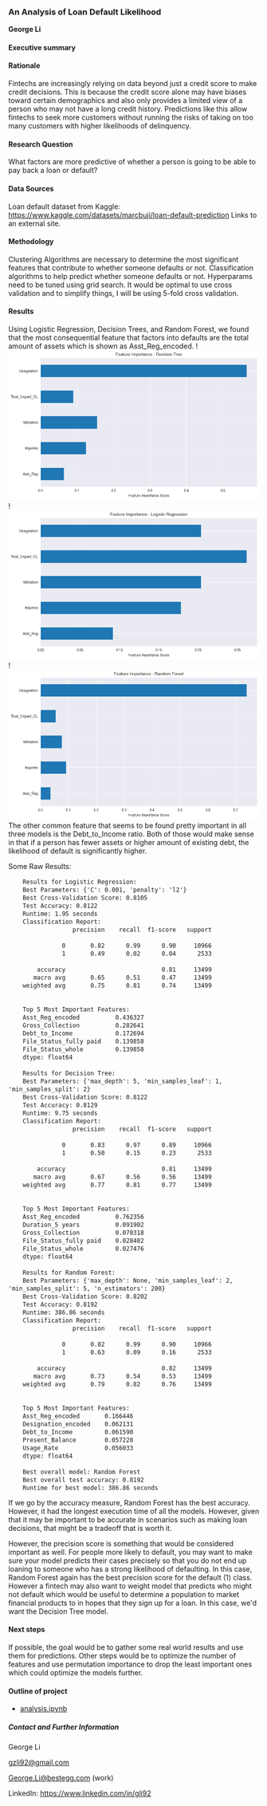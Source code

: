 ### An Analysis of Loan Default Likelihood

**George Li**

#### Executive summary

#### Rationale
Fintechs are increasingly relying on data beyond just a credit score to make credit decisions. This is because the credit score alone may have biases toward certain demographics and also only provides a limited view of a person who may not have a long credit history. Predictions like this allow fintechs to seek more customers without running the risks of taking on too many customers with higher likelihoods of delinquency.
#### Research Question
What factors are more predictive of whether a person is going to be able to pay back a loan or default?
#### Data Sources
Loan default dataset from Kaggle: https://www.kaggle.com/datasets/marcbuji/loan-default-prediction Links to an external site.
#### Methodology
Clustering Algorithms are necessary to determine the most significant features that contribute to whether someone defaults or not.
Classification algorithms to help predict whether someone defaults or not.
Hyperparams need to be tuned using grid search.
It would be optimal to use cross validation and to simplify things, I will be using 5-fold cross validation.
#### Results
Using Logistic Regression, Decision Trees, and Random Forest, we found that the most consequential feature that factors into defaults are the total amount of assets which is shown as Asst_Reg_encoded.
 !![feature_importance_deci_tree.png](images/feature_importance_deci_tree.png)
 !![feature_importance_log_reg.png](images/feature_importance_log_reg.png)
 !![feature_importance_random_forest.png](images/feature_importance_random_forest.png)
The other common feature that seems to be found pretty important in all three models is the Debt_to_Income ratio. Both of those would make sense in that if a person has fewer assets or higher amount of existing debt, the likelihood of default is significantly higher. 

Some Raw Results:

        Results for Logistic Regression:
        Best Parameters: {'C': 0.001, 'penalty': 'l2'}
        Best Cross-Validation Score: 0.8105
        Test Accuracy: 0.8122
        Runtime: 1.95 seconds
        Classification Report:
                      precision    recall  f1-score   support
        
                   0       0.82      0.99      0.90     10966
                   1       0.49      0.02      0.04      2533
        
            accuracy                           0.81     13499
           macro avg       0.65      0.51      0.47     13499
        weighted avg       0.75      0.81      0.74     13499
        
        
        Top 5 Most Important Features:
        Asst_Reg_encoded          0.436327
        Gross_Collection          0.282641
        Debt_to_Income            0.172694
        File_Status_fully paid    0.139858
        File_Status_whole         0.139858
        dtype: float64
        
        Results for Decision Tree:
        Best Parameters: {'max_depth': 5, 'min_samples_leaf': 1, 'min_samples_split': 2}
        Best Cross-Validation Score: 0.8122
        Test Accuracy: 0.8129
        Runtime: 9.75 seconds
        Classification Report:
                      precision    recall  f1-score   support
        
                   0       0.83      0.97      0.89     10966
                   1       0.50      0.15      0.23      2533
        
            accuracy                           0.81     13499
           macro avg       0.67      0.56      0.56     13499
        weighted avg       0.77      0.81      0.77     13499
        
        
        Top 5 Most Important Features:
        Asst_Reg_encoded          0.762356
        Duration_5 years          0.091902
        Gross_Collection          0.070318
        File_Status_fully paid    0.028482
        File_Status_whole         0.027476
        dtype: float64
        
        Results for Random Forest:
        Best Parameters: {'max_depth': None, 'min_samples_leaf': 2, 'min_samples_split': 5, 'n_estimators': 200}
        Best Cross-Validation Score: 0.8202
        Test Accuracy: 0.8192
        Runtime: 386.86 seconds
        Classification Report:
                      precision    recall  f1-score   support
        
                   0       0.82      0.99      0.90     10966
                   1       0.63      0.09      0.16      2533
        
            accuracy                           0.82     13499
           macro avg       0.73      0.54      0.53     13499
        weighted avg       0.79      0.82      0.76     13499
        
        
        Top 5 Most Important Features:
        Asst_Reg_encoded       0.166446
        Designation_encoded    0.062131
        Debt_to_Income         0.061590
        Present_Balance        0.057228
        Usage_Rate             0.056033
        dtype: float64
        
        Best overall model: Random Forest
        Best overall test accuracy: 0.8192
        Runtime for best model: 386.86 seconds

If we go by the accuracy measure, Random Forest has the best accuracy. However, it had the longest execution time of all the models. However, given that it may be important to be accurate in scenarios such as making loan decisions, 
that might be a tradeoff that is worth it.

However, the precision score is something that would be considered important as well. For people more likely to default, you may want to make sure your model predicts their cases precisely so that 
you do not end up loaning to someone who has a strong likelihood of defaulting. In this case, Random Forest again has the best precision score for the default (1) class. However a fintech may also want to 
weight model that predicts who might not default which would be useful to determine a population to market financial products to in hopes that they sign up for a loan. In this case, we'd want the Decision Tree model. 


#### Next steps
If possible, the goal would be to gather some real world results and use them for predictions. Other steps would be to optimize the number of features and use permutation importance to drop the least
important ones which could optimize the models further.
#### Outline of project

- [analysis.ipynb](analysis.ipynb)


##### Contact and Further Information
George Li

gzli92@gmail.com

George.Li@bestegg.com (work)

LinkedIn: https://www.linkedin.com/in/gli92

```